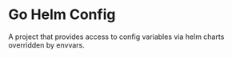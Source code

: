 # Go Helm Config

A project that provides access to config variables via helm charts overridden by envvars.

